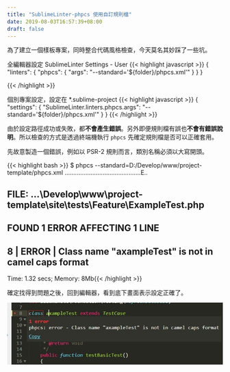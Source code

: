 ```yaml
---
title: "SublimeLinter-phpcs 使用自訂規則檔"
date: 2019-08-03T16:57:39+08:00
draft: false
---
```


為了建立一個樣板專案，同時整合代碼風格檢查，今天莫名其妙踩了一些坑。

全編輯器設定 SublimeLinter Settings - User
{{< highlight javascript >}}
{
    "linters": {
        "phpcs": {
            "args": "--standard='${folder}/phpcs.xml'"
        }
    }
}

{{< /highlight >}}

個別專案設定，設定在 *.sublime-project
{{< highlight javascript >}}
{
    "settings": {
        "SublimeLinter.linters.phpcs.args": "--standard='${folder}/phpcs.xml'"
    }
}
{{< /highlight >}}

由於設定路徑成功或失敗，都**不會產生錯誤**。另外即便規則檔有誤也**不會有錯誤說明**。所以檢查的方式是透過終端機執行 `phpcs` 先確定規則檔是否可以正確套用。

先故意製造一個錯誤，例如以 PSR-2 規則而言，類別名稱必須以大寫開頭。

{{< highlight bash >}}
$ phpcs --standard=D:/Develop/www/project-template/phpcs.xml
............................................E..


FILE: ...\Develop\www\project-template\site\tests\Feature\ExampleTest.php
----------------------------------------------------------------------
FOUND 1 ERROR AFFECTING 1 LINE
----------------------------------------------------------------------
 8 | ERROR | Class name "axampleTest" is not in camel caps format
----------------------------------------------------------------------

Time: 1.32 secs; Memory: 8Mb{{< /highlight >}}

確定找得到問題之後，回到編輯器，看到底下畫面表示設定正確了。

![editor](/SublimeLinter-phpcs.jpg)